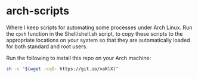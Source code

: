 # arch-scripts
Where I keep scripts for automating some processes under Arch Linux. Run the `cpsh` function in the Shell/shell.sh script, to copy these scripts to the appropriate locations on your system so that they are automatically loaded for both standard and root users.

Run the following to install this repo on your Arch machine:

```bash
sh -c "$(wget -cqO- https://git.io/vaKlX)"
```
